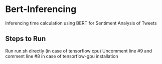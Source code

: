 # Bert-Inferencing
Inferencing time calculation using BERT for Sentiment Analysis of Tweets
## Steps to Run
Run run.sh directly (in case of tensorflow cpu)
Uncomment line #9 and comment line #8 in case of tensorflow-gpu installation
